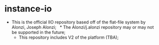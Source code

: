 # instance-io
* This is the official IIO repository based off of the flat-file system by Alonzi, Joseph Alonzi;
   * The Alonzi/j.alonzi repository may or may not be supported in the future;
   * This repository includes V2 of the platform (TBA);
